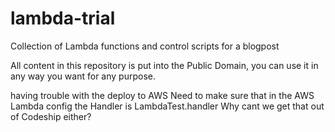 lambda-trial
============

Collection of Lambda functions and control scripts for a blogpost

All content in this repository is put into the Public Domain, you can use it in any way you want for any purpose.

having trouble with the deploy to AWS
Need to make sure that in the AWS Lambda config the Handler is LambdaTest.handler
Why cant we get that out of Codeship either?
